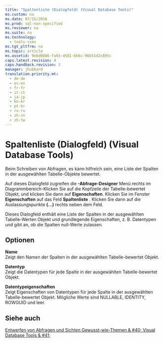 ```yaml
---
title: "Spaltenliste (Dialogfeld) (Visual Database Tools)"
ms.custom: na
ms.date: 07/15/2016
ms.prod: sql-non-specified
ms.reviewer: na
ms.suite: na
ms.technology: 
  - tools-ssms
ms.tgt_pltfrm: na
ms.topic: article
ms.assetid: 9ebd08b6-fa93-4581-bb6c-96b51d2c895c
caps.latest.revision: 4
caps.handback.revision: 3
manager: jhubbard
translation.priority.mt: 
  - de-de
  - es-es
  - fr-fr
  - it-it
  - ja-jp
  - ko-kr
  - pt-br
  - ru-ru
  - zh-cn
  - zh-tw
---
```

# Spaltenliste (Dialogfeld) (Visual Database Tools)
Beim Schreiben von Abfragen, es kann hilfreich sein, eine Liste der Spalten in der ausgewählten Tabelle\-Objekte bewertet.  
  
Auf dieses Dialogfeld zugreifen die **-Abfrage-Designer** Menü rechts im Diagrammbereich\-Klicken Sie auf die Kopfzeile der Tabelle\-bewertet Objekt, und klicken Sie dann auf **Eigenschaften**. Klicken Sie im Fenster **Eigenschaften** auf das Feld **Spaltenliste** . Klicken Sie dann auf die Auslassungspunkte **(...)** rechts neben dem Feld.  
  
Dieses Dialogfeld enthält eine Liste der Spalten in der ausgewählten Tabelle\-Werten Objekt und grundlegende Eigenschaften, z. B. Datentypen und gibt an, ob die Spalten null-Werte zulassen.  
  
## Optionen  
**Name**  
Zeigt den Namen der Spalten in der ausgewählten Tabelle\-bewertet Objekt.  
  
**Datentyp**  
Zeigt die Datentypen für jede Spalte in der ausgewählten Tabelle\-bewertet Objekt.  
  
**Datentypeigenschaften**  
Zeigt Eigenschaften von Datentypen für jede Spalte in der ausgewählten Tabelle\-bewertet Objekt. Mögliche Werte sind NULLABLE, IDENTITY, ROWGUID und leer.  
  
## Siehe auch  
[Entwerfen von Abfragen und Sichten Gewusst-wie-Themen & #40; Visual Database Tools & #41;](../content/Design-Queries-and-Views-How-to-Topics--Visual-Database-Tools-.md)  
  
